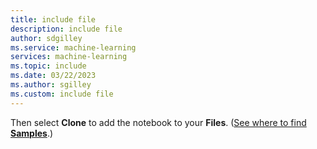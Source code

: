 ```yaml
---
title: include file
description: include file
author: sdgilley
ms.service: machine-learning
services: machine-learning
ms.topic: include
ms.date: 03/22/2023
ms.author: sgilley
ms.custom: include file
---
```


Then select **Clone** to add the notebook to your **Files**. ([See where to find **Samples**](../quickstart-create-resources.md#learn-from-sample-notebooks).)

